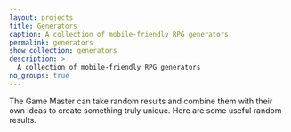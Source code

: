 ```yaml
---
layout: projects
title: Generators
caption: A collection of mobile-friendly RPG generators
permalink: generators
show_collection: generators
description: >
  A collection of mobile-friendly RPG generators
no_groups: true
---
```


The Game Master can take random results and combine them with their own ideas to create something truly unique. Here are some useful random results.
